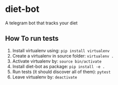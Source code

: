 # diet-bot
A telegram bot that tracks your diet

## How To run tests
1. Install virtualenv using: `pip install virtualenv`
1. Create a virtualenv in source folder: `virtualenv .`
1. Activate virtualenv by: `source bin/activate`
1. Install diet-bot as package: `pip install -e .`
1. Run tests (it should discover all of them): `pytest`
1. Leave virtualenv by: `deactivate`
